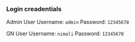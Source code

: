 ### Login creadentials

Admin User
Username: `admin`
Password: `12345678`

GN User
Username: `nimali`
Password: `12345678`
